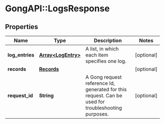 # GongAPI::LogsResponse

## Properties
Name | Type | Description | Notes
------------ | ------------- | ------------- | -------------
**log_entries** | [**Array&lt;LogEntry&gt;**](LogEntry.md) | A list, in which each item specifies one log. | [optional] 
**records** | [**Records**](Records.md) |  | [optional] 
**request_id** | **String** | A Gong request reference Id, generated for this request. Can be used for troubleshooting purposes. | [optional] 

